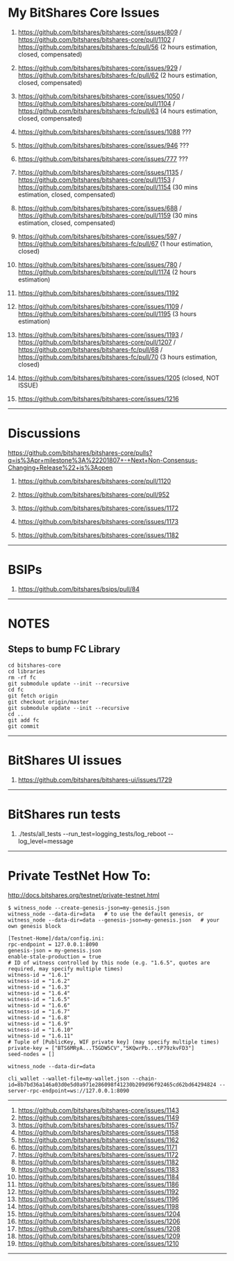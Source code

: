# My BitShares Core Issues

1. https://github.com/bitshares/bitshares-core/issues/809 / https://github.com/bitshares/bitshares-core/pull/1102 / https://github.com/bitshares/bitshares-fc/pull/56 (2 hours estimation, closed, compensated)

2. https://github.com/bitshares/bitshares-core/issues/929 / https://github.com/bitshares/bitshares-fc/pull/62 (2 hours estimation, closed, compensated)

3. https://github.com/bitshares/bitshares-core/issues/1050 / https://github.com/bitshares/bitshares-core/pull/1104 / https://github.com/bitshares/bitshares-fc/pull/63 (4 hours estimation, closed, compensated)

4. https://github.com/bitshares/bitshares-core/issues/1088 ???

5. https://github.com/bitshares/bitshares-core/issues/946 ???

6. https://github.com/bitshares/bitshares-core/issues/777 ???

7. https://github.com/bitshares/bitshares-core/issues/1135 / https://github.com/bitshares/bitshares-core/pull/1153 / https://github.com/bitshares/bitshares-core/pull/1154 (30 mins estimation, closed, compensated)

8. https://github.com/bitshares/bitshares-core/issues/688 / https://github.com/bitshares/bitshares-core/pull/1159 (30 mins estimation, closed, compensated)

9. https://github.com/bitshares/bitshares-core/issues/597 / https://github.com/bitshares/bitshares-fc/pull/67 (1 hour estimation, closed)

10. https://github.com/bitshares/bitshares-core/issues/780 / https://github.com/bitshares/bitshares-core/pull/1174 (2 hours estimation)

11. https://github.com/bitshares/bitshares-core/issues/1192

12. https://github.com/bitshares/bitshares-core/issues/1109 / https://github.com/bitshares/bitshares-core/pull/1195 (3 hours estimation)

13. https://github.com/bitshares/bitshares-core/issues/1193 / https://github.com/bitshares/bitshares-core/pull/1207 / https://github.com/bitshares/bitshares-fc/pull/68 / https://github.com/bitshares/bitshares-fc/pull/70 (3 hours estimation, closed)

14. https://github.com/bitshares/bitshares-core/issues/1205 (closed, NOT ISSUE)

15. https://github.com/bitshares/bitshares-core/issues/1216

______________________________________________________________________________________________________________________

# Discussions

https://github.com/bitshares/bitshares-core/pulls?q=is%3Apr+milestone%3A%22201807+-+Next+Non-Consensus-Changing+Release%22+is%3Aopen

1. https://github.com/bitshares/bitshares-core/pull/1120

2. https://github.com/bitshares/bitshares-core/pull/952

3. https://github.com/bitshares/bitshares-core/issues/1172

4. https://github.com/bitshares/bitshares-core/issues/1173

5. https://github.com/bitshares/bitshares-core/issues/1182

______________________________________________________________________________________________________________________

# BSIPs

1. https://github.com/bitshares/bsips/pull/84

______________________________________________________________________________________________________________________

# NOTES

## Steps to bump FC Library

```
cd bitshares-core
cd libraries
rm -rf fc
git submodule update --init --recursive
cd fc
git fetch origin
git checkout origin/master
git submodule update --init --recursive
cd ..
git add fc
git commit
```
______________________________________________________________________________________________________________________

# BitShares UI issues

1. https://github.com/bitshares/bitshares-ui/issues/1729


______________________________________________________________________________________________________________________

# BitShares run tests

1. ./tests/all_tests --run_test=logging_tests/log_reboot --log_level=message

______________________________________________________________________________________________________________________

# Private TestNet How To:

http://docs.bitshares.org/testnet/private-testnet.html

```
$ witness_node --create-genesis-json=my-genesis.json
witness_node --data-dir=data   # to use the default genesis, or
witness_node --data-dir=data --genesis-json=my-genesis.json   # your own genesis block

[Testnet-Home]/data/config.ini:
rpc-endpoint = 127.0.0.1:8090
genesis-json = my-genesis.json
enable-stale-production = true
# ID of witness controlled by this node (e.g. "1.6.5", quotes are required, may specify multiple times)
witness-id = "1.6.1"
witness-id = "1.6.2"
witness-id = "1.6.3"
witness-id = "1.6.4"
witness-id = "1.6.5"
witness-id = "1.6.6"
witness-id = "1.6.7"
witness-id = "1.6.8"
witness-id = "1.6.9"
witness-id = "1.6.10"
witness-id = "1.6.11"
# Tuple of [PublicKey, WIF private key] (may specify multiple times)
private-key = ["BTS6MRyA...T5GDW5CV","5KQwrPb...tP79zkvFD3"]
seed-nodes = []

witness_node --data-dir=data

cli_wallet --wallet-file=my-wallet.json --chain-id=8b7bd36a146a03d0e5d0a971e286098f41230b209d96f92465cd62bd64294824 --server-rpc-endpoint=ws://127.0.0.1:8090
```
______________________________________________________________________________________________________________________

1.  https://github.com/bitshares/bitshares-core/issues/1143
2.  https://github.com/bitshares/bitshares-core/issues/1149
3.  https://github.com/bitshares/bitshares-core/issues/1157
4.  https://github.com/bitshares/bitshares-core/issues/1158
5.  https://github.com/bitshares/bitshares-core/issues/1162
6.  https://github.com/bitshares/bitshares-core/issues/1171
7.  https://github.com/bitshares/bitshares-core/issues/1172
8.  https://github.com/bitshares/bitshares-core/issues/1182
9.  https://github.com/bitshares/bitshares-core/issues/1183
10. https://github.com/bitshares/bitshares-core/issues/1184
11. https://github.com/bitshares/bitshares-core/issues/1186
12. https://github.com/bitshares/bitshares-core/issues/1192
13. https://github.com/bitshares/bitshares-core/issues/1196
14. https://github.com/bitshares/bitshares-core/issues/1198
15. https://github.com/bitshares/bitshares-core/issues/1204
16. https://github.com/bitshares/bitshares-core/issues/1206
17. https://github.com/bitshares/bitshares-core/issues/1208
18. https://github.com/bitshares/bitshares-core/issues/1209
19. https://github.com/bitshares/bitshares-core/issues/1210
______________________________________________________________________________________________________________________
